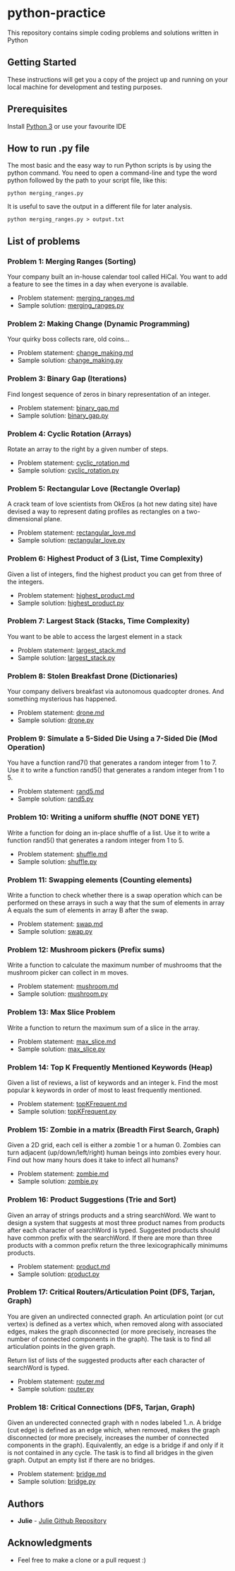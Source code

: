 # python-practice
This repository contains simple coding problems and solutions written in Python

## Getting Started
These instructions will get you a copy of the project up and running on your local machine for development and testing purposes.

## Prerequisites
Install [Python 3](https://www.python.org/downloads/) or use your favourite IDE

## How to run .py file
The most basic and the easy way to run Python scripts is by using the python command.
You need to open a command-line and type the word python followed by the path to your script file, like this:
```
python merging_ranges.py
```
It is useful to save the output in a different file for later analysis.
```
python merging_ranges.py > output.txt
```

## List of problems
### Problem 1: Merging Ranges (Sorting)
Your company built an in-house calendar tool called HiCal.
You want to add a feature to see the times in a day when everyone is available.
* Problem statement: [merging_ranges.md](https://github.com/juliehub/python-practice/blob/master/merging_ranges.md)
* Sample solution: [merging_ranges.py](https://github.com/juliehub/python-practice/blob/master/merging_ranges.py)

### Problem 2: Making Change (Dynamic Programming)
Your quirky boss collects rare, old coins...
* Problem statement: [change_making.md](https://github.com/juliehub/python-practice/blob/master/change_making.md)
* Sample solution: [change_making.py](https://github.com/juliehub/python-practice/blob/master/change_making.py)

### Problem 3: Binary Gap (Iterations)
Find longest sequence of zeros in binary representation of an integer.
* Problem statement: [binary_gap.md](https://github.com/juliehub/python-practice/blob/master/binary_gap.md)
* Sample solution: [binary_gap.py](https://github.com/juliehub/python-practice/blob/master/binary_gap.py)

### Problem 4: Cyclic Rotation (Arrays)
Rotate an array to the right by a given number of steps.
* Problem statement: [cyclic_rotation.md](https://github.com/juliehub/python-practice/blob/master/cyclic_rotation.md)
* Sample solution: [cyclic_rotation.py](https://github.com/juliehub/python-practice/blob/master/cyclic_rotation.py)

### Problem 5: Rectangular Love (Rectangle Overlap)
A crack team of love scientists from OkEros (a hot new dating site) have devised a way to represent dating profiles as rectangles on a two-dimensional plane.
* Problem statement: [rectangular_love.md](https://github.com/juliehub/python-practice/blob/master/rectangular_love.md)
* Sample solution: [rectangular_love.py](https://github.com/juliehub/python-practice/blob/master/rectangular_love.py)


### Problem 6: Highest Product of 3 (List, Time Complexity)
Given a list of integers, find the highest product you can get from three of the integers.
* Problem statement: [highest_product.md](https://github.com/juliehub/python-practice/blob/master/highest_product.md)
* Sample solution: [highest_product.py](https://github.com/juliehub/python-practice/blob/master/highest_product.py)


### Problem 7: Largest Stack (Stacks, Time Complexity)
You want to be able to access the largest element in a stack
* Problem statement: [largest_stack.md](https://github.com/juliehub/python-practice/blob/master/largest_stack.md)
* Sample solution: [largest_stack.py](https://github.com/juliehub/python-practice/blob/master/largest_stack.py)


### Problem 8: Stolen Breakfast Drone (Dictionaries)
Your company delivers breakfast via autonomous quadcopter drones. And something mysterious has happened.
* Problem statement: [drone.md](https://github.com/juliehub/python-practice/blob/master/drone.md)
* Sample solution: [drone.py](https://github.com/juliehub/python-practice/blob/master/drone.py)


### Problem 9: Simulate a 5-Sided Die Using a 7-Sided Die (Mod Operation)
You have a function rand7() that generates a random integer from 1 to 7.
Use it to write a function rand5() that generates a random integer from 1 to 5.
* Problem statement: [rand5.md](https://github.com/juliehub/python-practice/blob/master/rand5.md)
* Sample solution: [rand5.py](https://github.com/juliehub/python-practice/blob/master/rand5.py)


### Problem 10: Writing a uniform shuffle (NOT DONE YET)
Write a function for doing an in-place shuffle of a list.
Use it to write a function rand5() that generates a random integer from 1 to 5.
* Problem statement: [shuffle.md](https://github.com/juliehub/python-practice/blob/master/shuffle.md)
* Sample solution: [shuffle.py](https://github.com/juliehub/python-practice/blob/master/shuffle.py)

### Problem 11: Swapping elements (Counting elements)
Write a function to check whether there is a swap operation which can be performed on these
arrays in such a way that the sum of elements in array A equals the sum of elements in
array B after the swap.
* Problem statement: [swap.md](https://github.com/juliehub/python-practice/blob/master/swap.md)
* Sample solution: [swap.py](https://github.com/juliehub/python-practice/blob/master/swap.py)

### Problem 12: Mushroom pickers (Prefix sums)
Write a function to calculate the maximum number of mushrooms that the mushroom picker can collect in m moves.
* Problem statement: [mushroom.md](https://github.com/juliehub/python-practice/blob/master/mushroom.md)
* Sample solution: [mushroom.py](https://github.com/juliehub/python-practice/blob/master/mushroom.py)

### Problem 13: Max Slice Problem
Write a function to return the maximum sum of a slice in the array.
* Problem statement: [max_slice.md](https://github.com/juliehub/python-practice/blob/master/max_slice.md)
* Sample solution: [max_slice.py](https://github.com/juliehub/python-practice/blob/master/max_slice.py)

### Problem 14: Top K Frequently Mentioned Keywords (Heap)
Given a list of reviews, a list of keywords and an integer k. Find the most popular k keywords in order of most to least frequently mentioned.
* Problem statement: [topKFrequent.md](https://github.com/juliehub/python-practice/blob/master/topKFrequent.md)
* Sample solution: [topKFrequent.py](https://github.com/juliehub/python-practice/blob/master/topKFrequent.py)

### Problem 15: Zombie in a matrix (Breadth First Search, Graph)
Given a 2D grid, each cell is either a zombie 1 or a human 0. Zombies can turn adjacent (up/down/left/right) human beings into zombies every hour.
Find out how many hours does it take to infect all humans?
* Problem statement: [zombie.md](https://github.com/juliehub/python-practice/blob/master/zombie.md)
* Sample solution: [zombie.py](https://github.com/juliehub/python-practice/blob/master/zombie.py)

### Problem 16: Product Suggestions (Trie and Sort)
Given an array of strings products and a string searchWord.
We want to design a system that suggests at most three product names from products after each character of searchWord is typed.
Suggested products should have common prefix with the searchWord.
If there are more than three products with a common prefix return the three lexicographically minimums products.

* Problem statement: [product.md](https://github.com/juliehub/python-practice/blob/master/product.md)
* Sample solution: [product.py](https://github.com/juliehub/python-practice/blob/master/product.py)

### Problem 17: Critical Routers/Articulation Point (DFS, Tarjan, Graph)
You are given an undirected connected graph. An articulation point (or cut vertex) is defined as a vertex which, when removed along with associated edges, makes the graph disconnected (or more precisely, increases the number of connected components in the graph). The task is to find all articulation points in the given graph.

Return list of lists of the suggested products after each character of searchWord is typed. 

* Problem statement: [router.md](https://github.com/juliehub/python-practice/blob/master/router.md)
* Sample solution: [router.py](https://github.com/juliehub/python-practice/blob/master/router.py)

### Problem 18: Critical Connections (DFS, Tarjan, Graph)
Given an underected connected graph with n nodes labeled 1..n. A bridge (cut edge) is defined as an edge which, when removed, makes the graph disconnected (or more precisely, increases the number of connected components in the graph). Equivalently, an edge is a bridge if and only if it is not contained in any cycle. The task is to find all bridges in the given graph. Output an empty list if there are no bridges.

* Problem statement: [bridge.md](https://github.com/juliehub/python-practice/blob/master/bridge.md)
* Sample solution: [bridge.py](https://github.com/juliehub/python-practice/blob/master/bridge.py)

## Authors

* **Julie** - [Julie Github Repository](https://github.com/juliehub)

## Acknowledgments

* Feel free to make a clone or a pull request :)
